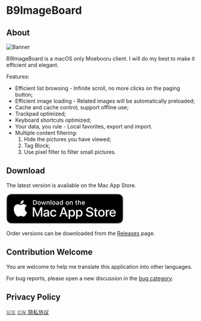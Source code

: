# B9ImageBoard

## About

![Banner](https://repository-images.githubusercontent.com/352020421/c0a33980-b198-11eb-8322-a8429f943c7f)

B9ImageBoard is a macOS only Moebooru client. I will do my best to make it efficient and elegant.

Features:

* Efficient list browsing - Infinite scroll, no more clicks on the paging button;
* Efficient image loading - Related images will be automatically preloaded;
* Cache and cache control, support offline use;
* Trackpad optimized;
* Keyboard shortcuts optimized;
* Your data, you rule - Local favorites, export and import.
* Multiple content filtering:
    1. Hide the pictures you have viewed;
    2. Tag Block;
    3. Use pixel filter to filter small pictures.

<!--
B9ImageBoard 是一个 Moebooru 浏览器，我将尽我所能使之高效、优雅。

特性：

* 高效的列表浏览 - 无限滚动，不再需要点分页按钮；
* 高效的图片浏览 - 相关图片会自动预加载；
* 缓存及其控制，支持离线使用；
* 专为触控板优化；
* 丰富的键盘快捷键；
* 你的数据你做主 - 本地收藏、数据导入导出；
* 多种内容过滤：
    1. 隐藏已阅图片；
    2. 标签过滤；
    3. 按像素过滤小图。
-->

## Download

The latest version is available on the Mac App Store.

[![Download on the Mac App Store](Assets/app_store_mac_download.svg)](https://apps.apple.com/cn/app/b9imageboard/id1560766755)

Order versions can be downloaded from the [Releases](https://github.com/b9software/B9ImageBoard/releases) page.

## Contribution Welcome

You are welcome to help me translate this application into other languages.

For bug reports, please open a new discussion in the [bug category](https://github.com/b9software/B9ImageBoard/discussions/categories/bug).

## Privacy Policy

[:us:](PrivacyPolicy.md) [:cn: 隐私协议](PrivacyPolicy.zh.md)

